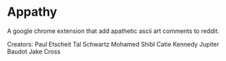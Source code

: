 # Appathy
A google chrome extension that add apathetic ascii art comments to reddit.


Creators: 
Paul Etscheit
Tal Schwartz
Mohamed Shibl
Catie Kennedy
Jupiter Baudot
Jake Cross
